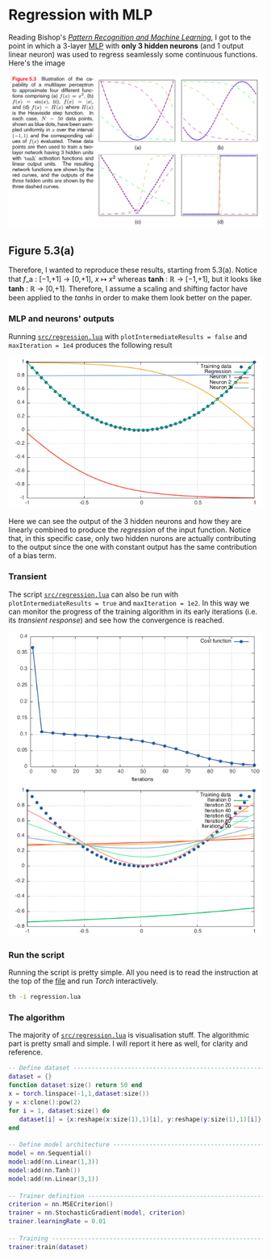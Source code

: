 # Regression with MLP

Reading Bishop's [*Pattern Recognition and Machine Learning*](http://research.microsoft.com/en-us/um/people/cmbishop/prml/), I got to the point in which a 3-layer [MLP](http://en.wikipedia.org/wiki/Multilayer_perceptron) with **only 3 hidden neurons** (and 1 output linear neuron) was used to regress seamlessly some continuous functions. Here's the image

![Figure 5.2](img/figure_5.3.png)

## Figure 5.3(a)
Therefore, I wanted to reproduce these results, starting from 5.3(a). Notice that *f*_a : [−1,+1] → [0,+1], *x* ↦ *x*² whereas **tanh** : ℝ → [−1,+1], but it looks like **tanh** : ℝ → [0,+1]. Therefore, I assume a scaling and shifting factor have been applied to the *tanhs* in order to make them look better on the paper.

### MLP and neurons' outputs
Running [`src/regression.lua`](src/regression.lua) with `plotIntermediateResults = false` and `maxIteration = 1e4` produces the following result

![*x*², regression and neuron's output](img/x2_reg_neu.png)

Here we can see the output of the 3 hidden neurons and how they are linearly combined to produce the *regression* of the input function. Notice that, in this specific case, only two hidden nurons are actually contributing to the output since the one with constant output has the same contribution of a bias term.

### Transient
The script [`src/regression.lua`](src/regression.lua) can also be run with `plotIntermediateResults = true` and `maxIteration = 1e2`. In this way we can monitor the progress of the training algorithm in its early iterations (i.e. its *transient response*) and see how the convergence is reached.

![*x*² transient cost function](img/x2_trans_cost.png)
![*x*² transient regression](img/x2_trans_reg.png)

### Run the script
Running the script is pretty simple. All you need is to read the instruction at the top of the [file](src/regression.lua) and run *Torch* interactively.

```bash
th -i regression.lua
```

### The algorithm
The majority of [`src/regression.lua`](src/regression.lua) is visualisation stuff. The algorithmic part is pretty small and simple. I will report it here as well, for clarity and reference.

```lua
-- Define dataset --------------------------------------------------------------
dataset = {}
function dataset:size() return 50 end
x = torch.linspace(-1,1,dataset:size())
y = x:clone():pow(2)
for i = 1, dataset:size() do
   dataset[i] = {x:reshape(x:size(1),1)[i], y:reshape(y:size(1),1)[i]}
end

-- Define model architecture ---------------------------------------------------
model = nn.Sequential()
model:add(nn.Linear(1,3))
model:add(nn.Tanh())
model:add(nn.Linear(3,1))

-- Trainer definition ----------------------------------------------------------
criterion = nn.MSECriterion()
trainer = nn.StochasticGradient(model, criterion)
trainer.learningRate = 0.01

-- Training --------------------------------------------------------------------
trainer:train(dataset)
```
